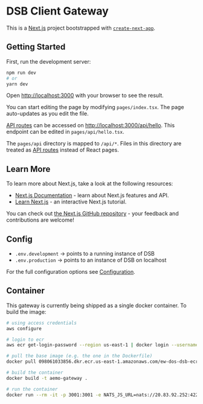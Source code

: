 # DSB Client Gateway

This is a [Next.js](https://nextjs.org/) project bootstrapped with [`create-next-app`](https://github.com/vercel/next.js/tree/canary/packages/create-next-app).

## Getting Started

First, run the development server:

```bash
npm run dev
# or
yarn dev
```

Open [http://localhost:3000](http://localhost:3000) with your browser to see the result.

You can start editing the page by modifying `pages/index.tsx`. The page auto-updates as you edit the file.

[API routes](https://nextjs.org/docs/api-routes/introduction) can be accessed on [http://localhost:3000/api/hello](http://localhost:3000/api/hello). This endpoint can be edited in `pages/api/hello.tsx`.

The `pages/api` directory is mapped to `/api/*`. Files in this directory are treated as [API routes](https://nextjs.org/docs/api-routes/introduction) instead of React pages.

## Learn More

To learn more about Next.js, take a look at the following resources:

- [Next.js Documentation](https://nextjs.org/docs) - learn about Next.js features and API.
- [Learn Next.js](https://nextjs.org/learn) - an interactive Next.js tutorial.

You can check out [the Next.js GitHub repository](https://github.com/vercel/next.js/) - your feedback and contributions are welcome!

## Config

- `.env.development` -> points to a running instance of DSB
- `.env.production` -> points to an instance of DSB on localhost

For the full configuration options see [Configuration](./CONFIGURATION.md).

## Container

This gateway is currently being shipped as a single docker container. To build
the image:

```sh
# using access credentials
aws configure

# login to ecr
aws ecr get-login-password --region us-east-1 | docker login --username AWS --password-stdin 098061033856.dkr.ecr.us-east-1.amazonaws.com

# pull the base image (e.g. the one in the Dockerfile)
docker pull 098061033856.dkr.ecr.us-east-1.amazonaws.com/ew-dos-dsb-ecr:{TAG}

# build the container
docker build -t aemo-gateway .

# run the container
docker run --rm -it -p 3001:3001 -e NATS_JS_URL=nats://20.83.92.252:4222 aemo-gateway
```

